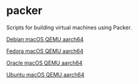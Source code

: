 # packer

Scripts for building virtual machines using Packer.

[Debian macOS QEMU aarch64](debian)

[Fedora macOS QEMU aarch64](fedora)

[Oracle macOS QEMU aarch64](oracle)

[Ubuntu macOS QEMU aarch64](ubuntu)

